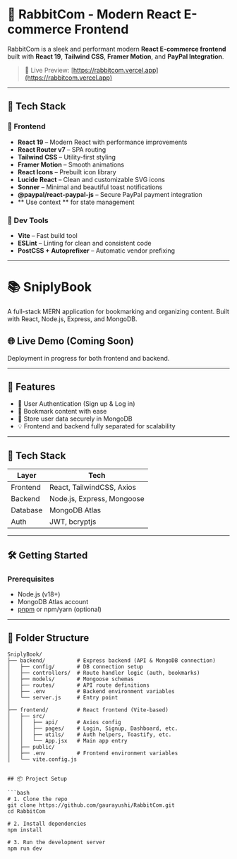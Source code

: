 # 🐇 RabbitCom - Modern React E-commerce Frontend

RabbitCom is a sleek and performant modern **React E-commerce frontend** built with **React 19**, **Tailwind CSS**, **Framer Motion**, and **PayPal Integration**.

> 🔗 Live Preview: [https://rabbitcom.vercel.app](https://rabbitcom.vercel.app)

---

## 🚀 Tech Stack

### 🎨 Frontend
- **React 19** – Modern React with performance improvements
- **React Router v7** – SPA routing
- **Tailwind CSS** – Utility-first styling
- **Framer Motion** – Smooth animations
- **React Icons** – Prebuilt icon library
- **Lucide React** – Clean and customizable SVG icons
- **Sonner** – Minimal and beautiful toast notifications
- **@paypal/react-paypal-js** – Secure PayPal payment integration
- ** Use context ** for state management 

### 🧪 Dev Tools
- **Vite** – Fast build tool
- **ESLint** – Linting for clean and consistent code
- **PostCSS + Autoprefixer** – Automatic vendor prefixing

---


# 📚 SniplyBook

A full-stack MERN application for bookmarking and organizing content. Built with React, Node.js, Express, and MongoDB.

## 🌐 Live Demo (Coming Soon)
Deployment in progress for both frontend and backend.

---

## 🚀 Features

- 🔐 User Authentication (Sign up & Log in)
- 🔖 Bookmark content with ease
- 📁 Store user data securely in MongoDB
- 💡 Frontend and backend fully separated for scalability

---

## 🧰 Tech Stack

| Layer       | Tech                        |
|------------|-----------------------------|
| Frontend    | React, TailwindCSS, Axios    |
| Backend     | Node.js, Express, Mongoose   |
| Database    | MongoDB Atlas                |
| Auth        | JWT, bcryptjs                |

---

## 🛠️ Getting Started

### Prerequisites

- Node.js (v18+)
- MongoDB Atlas account
- [pnpm](https://pnpm.io/) or npm/yarn (optional)

---

## 📁 Folder Structure

```
SniplyBook/
├── backend/          # Express backend (API & MongoDB connection)
│   ├── config/       # DB connection setup
│   ├── controllers/  # Route handler logic (auth, bookmarks)
│   ├── models/       # Mongoose schemas
│   ├── routes/       # API route definitions
│   ├── .env          # Backend environment variables
│   └── server.js     # Entry point
│
├── frontend/         # React frontend (Vite-based)
│   ├── src/
│   │   ├── api/      # Axios config
│   │   ├── pages/    # Login, Signup, Dashboard, etc.
│   │   ├── utils/    # Auth helpers, Toastify, etc.
│   │   └── App.jsx   # Main app entry
│   ├── public/
│   ├── .env          # Frontend environment variables
│   └── vite.config.js


## 📦 Project Setup

```bash
# 1. Clone the repo
git clone https://github.com/gaurayushi/RabbitCom.git
cd RabbitCom

# 2. Install dependencies
npm install

# 3. Run the development server
npm run dev

